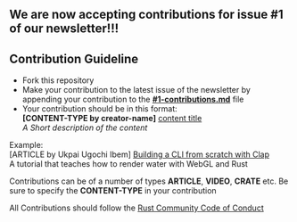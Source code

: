 ## We are now accepting contributions for issue #1 of our newsletter!!!

## Contribution Guideline

- Fork this repository
- Make your contribution to the latest issue of the newsletter by appending your contribution to the [**#1-contributions.md**](https://github.com/Rust-Nigeria/newsletter/blob/main/contributions/%231-contributions.md) file
- Your contribution should be in this format:<br>
  **[CONTENT-TYPE by creator-name]** [content title](https://github.com/Rust-Nigeria/newsletter)<br>
  _A Short description of the content_

Example:<br>
[ARTICLE by Ukpai Ugochi Ibem] [Building a CLI from scratch with Clap](https://medium.com/@ukpaiugochi0/building-a-cli-from-scratch-with-clapv3-fb9dc5938c82)<br>
A tutorial that teaches how to render water with WebGL and Rust

Contributions can be of a number of types **ARTICLE**, **VIDEO**, **CRATE** etc. Be sure to specify the **CONTENT-TYPE** in your contribution

All Contributions should follow the [Rust Community Code of Conduct](https://www.rust-lang.org/policies/code-of-conduct)
